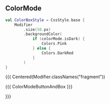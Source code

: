 ## ColorMode

```kotlin 0|5|0
val ColorBoxStyle = CssStyle.base {
    Modifier
        .size(50.px)
        .backgroundColor(
            if (colorMode.isDark) {
                Colors.Pink
            } else {
                Colors.DarkRed
            }
        )
}
```

{{{ Centered(Modifier.classNames("fragment"))

{{{ ColorModeButtonAndBox }}}

}}}
